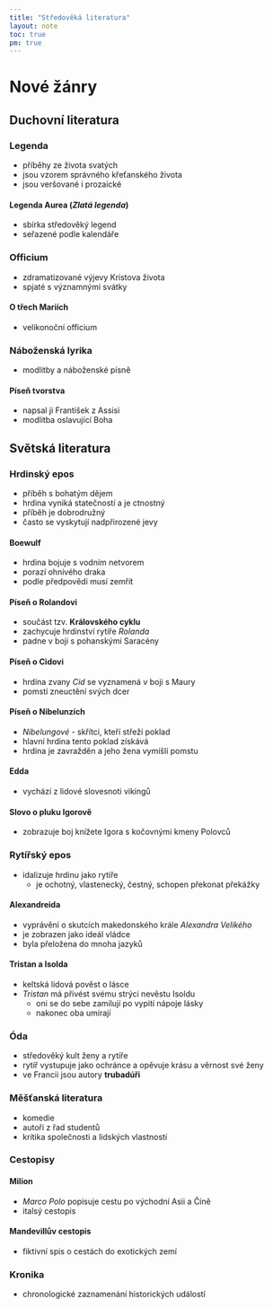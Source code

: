```yaml
---
title: "Středověká literatura"
layout: note
toc: true
pm: true
---
```

# Nové žánry
## Duchovní literatura
### Legenda
- příběhy ze života svatých
- jsou vzorem správného křeťanského života
- jsou veršované i prozaické
#### Legenda Aurea (_Zlatá legenda_)
- sbírka středověký legend 
- seřazené podle kalendáře
### Officium
- zdramatizované výjevy Kristova života
- spjaté s významnými svátky
#### O třech Mariích
- velikonoční officium
### Náboženská lyrika
- modlitby a náboženské písně
#### Píseň tvorstva
- napsal ji František z Assisi
- modlitba oslavující Boha
## Světská literatura
### Hrdinský epos
- příběh s bohatým dějem
- hrdina vyniká statečností a je ctnostný
- příběh je dobrodružný
- často se vyskytují nadpřirozené jevy
#### Boewulf
- hrdina bojuje s vodním netvorem
- porazí ohnivého draka
- podle předpovědi musí zemřít
#### Píseň o Rolandovi
- součást tzv. **Královského cyklu**
- zachycuje hrdinství rytíře _Rolanda_
- padne v boji s pohanskými Saracény
#### Píseň o Cidovi
- hrdina zvany _Cid_ se vyznamená v boji s Maury
- pomstí zneuctění svých dcer
#### Píseň o Nibelunzích
- _Nibelungové_ - skřítci, kteří střeží poklad
- hlavní hrdina tento poklad získává
- hrdina je zavražděn a jeho žena vymíšlí pomstu
#### Edda
- vychází z lidové slovesnoti vikingů
#### Slovo o pluku Igorově
- zobrazuje boj knížete Igora s kočovnými kmeny Polovců
### Rytířský epos
- idalizuje hrdinu jako rytíře
    - je ochotný, vlastenecký, čestný, schopen překonat překážky
#### Alexandreida
- vyprávění o skutcích makedonského krále _Alexandra Velikého_
- je zobrazen jako ideál vládce
- byla přeložena do mnoha jazyků
#### Tristan a Isolda
- keltská lidová pověst o lásce
- _Tristan_ má přivést svému strýci nevěstu Isoldu
    - oni se do sebe zamilují po vypití nápoje lásky
    - nakonec oba umírají
### Óda
- středověký kult ženy a rytíře
- rytíř vystupuje jako ochránce a opěvuje krásu a věrnost své ženy
- ve Francii jsou autory **trubadúři**
### Měšťanská literatura
- komedie
- autoři z řad studentů
- kritika společnosti a lidských vlastností
### Cestopisy
#### Milion
- _Marco Polo_ popisuje cestu po východní Asii a Číně
- italsý cestopis
#### Mandevillův cestopis
- fiktivní spis o cestách do exotických zemí
### Kronika
- chronologické zaznamenání historických událostí